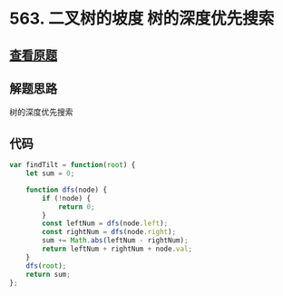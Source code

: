 # 563. 二叉树的坡度   树的深度优先搜索
## [查看原题](https://leetcode-cn.com/problems/binary-tree-tilt/)
## 解题思路
树的深度优先搜索

## 代码

```javascript
var findTilt = function(root) {
    let sum = 0;

    function dfs(node) {
        if (!node) {
            return 0;
        }
        const leftNum = dfs(node.left);
        const rightNum = dfs(node.right);
        sum += Math.abs(leftNum - rightNum);
        return leftNum + rightNum + node.val;
    }
    dfs(root);
    return sum;
};

```